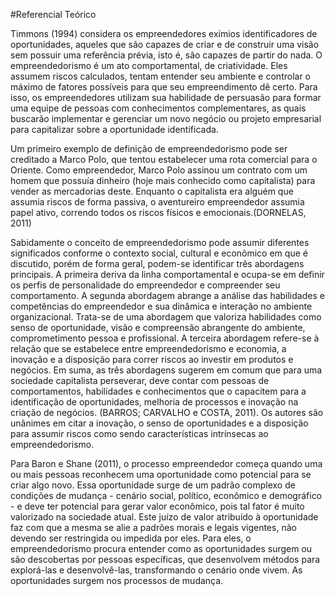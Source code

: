#Referencial Teórico

Timmons (1994) considera os empreendedores exímios identificadores de oportunidades, aqueles que são capazes de criar e de construir uma visão sem possuir uma referência prévia, isto é, são capazes de partir do nada. O empreendedorismo é um ato comportamental, de criatividade. Eles assumem riscos calculados, tentam entender seu ambiente e controlar o máximo de fatores possíveis para que seu empreendimento dê certo. Para isso, os empreendedores utilizam sua habilidade de persuasão para formar uma equipe de pessoas com conhecimentos complementares, as quais buscarão implementar e gerenciar um novo negócio ou projeto empresarial para capitalizar sobre a oportunidade identificada.Um primeiro exemplo de definição de empreendedorismo pode ser creditado a Marco Polo, que tentou estabelecer uma rota comercial para o Oriente. Como empreendedor, Marco Polo assinou um contrato com um homem que possuía dinheiro (hoje mais conhecido como capitalista) para vender as mercadorias deste. Enquanto o capitalista era alguém que assumia riscos de forma passiva, o aventureiro empreendedor assumia papel ativo, correndo todos os riscos físicos e emocionais.(DORNELAS, 2011)Sabidamente o conceito de empreendedorismo pode assumir diferentes significados conforme o contexto social, cultural e econômico em que é discutido, porém de forma geral, podem-se identificar três abordagens principais. A primeira deriva da linha comportamental e ocupa-se em definir os perfis de personalidade do empreendedor e compreender seu comportamento. A segunda abordagem abrange a análise das habilidades e competências do empreendedor e sua dinâmica e interação no ambiente organizacional. Trata-se de uma abordagem que valoriza habilidades como senso de oportunidade, visão e compreensão abrangente do ambiente, comprometimento pessoa e profissional. A terceira abordagem refere-se à relação que se estabelece entre empreendedorismo e economia, a inovação e a disposição para correr riscos ao investir em produtos e negócios. Em suma, as três abordagens sugerem em comum que para uma sociedade capitalista perseverar, deve contar com pessoas de comportamentos, habilidades e conhecimentos que o capacitem para a identificação de oportunidades, melhoria de processos e inovação na criação de negócios. (BARROS; CARVALHO e COSTA, 2011). Os autores são unânimes em citar a inovação, o senso de oportunidades e a disposição para assumir riscos como sendo características intrínsecas ao empreendedorismo.Para Baron e Shane (2011), o processo empreendedor começa quando uma ou mais pessoas reconhecem uma oportunidade como potencial para se criar algo novo. Essa oportunidade surge de um padrão complexo de condições de mudança - cenário social, político, econômico e demográfico - e deve ter potencial para gerar valor econômico, pois tal fator é muito valorizado na sociedade atual. Este juízo de valor atribuído à oportunidade faz com que a mesma se alie a padrões morais e legais vigentes, não devendo ser restringida ou impedida por eles. Para eles, o empreendedorismo procura entender como as oportunidades surgem ou são descobertas por pessoas específicas, que desenvolvem métodos para explorá-las e desenvolvê-las, transformando o cenário onde vivem. As oportunidades surgem nos processos de mudança.
